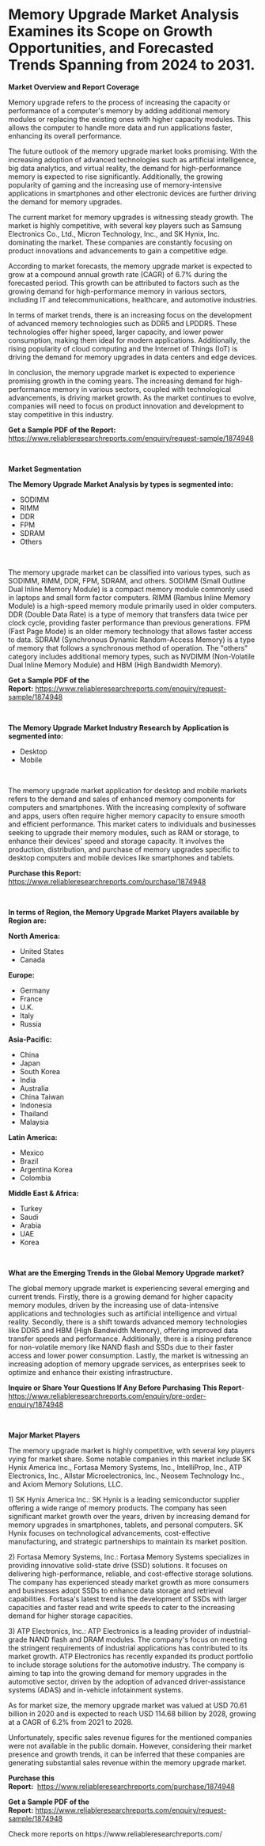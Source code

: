 <p><h1>Memory Upgrade Market Analysis Examines its Scope on Growth Opportunities, and Forecasted Trends Spanning from 2024 to 2031.</h1></p><p><strong>Market Overview and Report Coverage</strong></p>
<p><p>Memory upgrade refers to the process of increasing the capacity or performance of a computer's memory by adding additional memory modules or replacing the existing ones with higher capacity modules. This allows the computer to handle more data and run applications faster, enhancing its overall performance.</p><p>The future outlook of the memory upgrade market looks promising. With the increasing adoption of advanced technologies such as artificial intelligence, big data analytics, and virtual reality, the demand for high-performance memory is expected to rise significantly. Additionally, the growing popularity of gaming and the increasing use of memory-intensive applications in smartphones and other electronic devices are further driving the demand for memory upgrades.</p><p>The current market for memory upgrades is witnessing steady growth. The market is highly competitive, with several key players such as Samsung Electronics Co., Ltd., Micron Technology, Inc., and SK Hynix, Inc. dominating the market. These companies are constantly focusing on product innovations and advancements to gain a competitive edge.</p><p>According to market forecasts, the memory upgrade market is expected to grow at a compound annual growth rate (CAGR) of 6.7% during the forecasted period. This growth can be attributed to factors such as the growing demand for high-performance memory in various sectors, including IT and telecommunications, healthcare, and automotive industries.</p><p>In terms of market trends, there is an increasing focus on the development of advanced memory technologies such as DDR5 and LPDDR5. These technologies offer higher speed, larger capacity, and lower power consumption, making them ideal for modern applications. Additionally, the rising popularity of cloud computing and the Internet of Things (IoT) is driving the demand for memory upgrades in data centers and edge devices.</p><p>In conclusion, the memory upgrade market is expected to experience promising growth in the coming years. The increasing demand for high-performance memory in various sectors, coupled with technological advancements, is driving market growth. As the market continues to evolve, companies will need to focus on product innovation and development to stay competitive in this industry.</p></p>
<p><strong>Get a Sample PDF of the Report:</strong> <a href="https://www.reliableresearchreports.com/enquiry/request-sample/1874948">https://www.reliableresearchreports.com/enquiry/request-sample/1874948</a></p>
<p>&nbsp;</p>
<p><strong>Market Segmentation</strong></p>
<p><strong>The Memory Upgrade Market Analysis by types is segmented into:</strong></p>
<p><ul><li>SODIMM</li><li>RIMM</li><li>DDR</li><li>FPM</li><li>SDRAM</li><li>Others</li></ul></p>
<p>&nbsp;</p>
<p><p>The memory upgrade market can be classified into various types, such as SODIMM, RIMM, DDR, FPM, SDRAM, and others. SODIMM (Small Outline Dual Inline Memory Module) is a compact memory module commonly used in laptops and small form factor computers. RIMM (Rambus Inline Memory Module) is a high-speed memory module primarily used in older computers. DDR (Double Data Rate) is a type of memory that transfers data twice per clock cycle, providing faster performance than previous generations. FPM (Fast Page Mode) is an older memory technology that allows faster access to data. SDRAM (Synchronous Dynamic Random-Access Memory) is a type of memory that follows a synchronous method of operation. The "others" category includes additional memory types, such as NVDIMM (Non-Volatile Dual Inline Memory Module) and HBM (High Bandwidth Memory).</p></p>
<p><strong>Get a Sample PDF of the Report:</strong>&nbsp;<a href="https://www.reliableresearchreports.com/enquiry/request-sample/1874948">https://www.reliableresearchreports.com/enquiry/request-sample/1874948</a></p>
<p>&nbsp;</p>
<p><strong>The Memory Upgrade Market Industry Research by Application is segmented into:</strong></p>
<p><ul><li>Desktop</li><li>Mobile</li></ul></p>
<p>&nbsp;</p>
<p><p>The memory upgrade market application for desktop and mobile markets refers to the demand and sales of enhanced memory components for computers and smartphones. With the increasing complexity of software and apps, users often require higher memory capacity to ensure smooth and efficient performance. This market caters to individuals and businesses seeking to upgrade their memory modules, such as RAM or storage, to enhance their devices' speed and storage capacity. It involves the production, distribution, and purchase of memory upgrades specific to desktop computers and mobile devices like smartphones and tablets.</p></p>
<p><strong>Purchase this Report:</strong>&nbsp; <a href="https://www.reliableresearchreports.com/purchase/1874948">https://www.reliableresearchreports.com/purchase/1874948</a></p>
<p>&nbsp;</p>
<p><strong>In terms of Region, the Memory Upgrade Market Players available by Region are:</strong></p>
<p>
    <p> <strong> North America: </strong>
        <ul>
            <li>United States</li>
            <li>Canada</li>
        </ul>
        </p> 
    <p> <strong> Europe: </strong>
        <ul>
            <li>Germany</li>
            <li>France</li>
            <li>U.K.</li>
            <li>Italy</li>
            <li>Russia</li>
        </ul>
        </p> 
    <p> <strong> Asia-Pacific: </strong>
        <ul>
            <li>China</li>
            <li>Japan</li>
            <li>South Korea</li>
            <li>India</li>
            <li>Australia</li>
            <li>China Taiwan</li>
            <li>Indonesia</li>
            <li>Thailand</li>
            <li>Malaysia</li>
        </ul>
        </p> 
    <p> <strong> Latin America: </strong>
        <ul>
            <li>Mexico</li>
            <li>Brazil</li>
            <li>Argentina Korea</li>
            <li>Colombia</li>
        </ul>
        </p> 
    <p> <strong> Middle East & Africa: </strong>
        <ul>
            <li>Turkey</li>
            <li>Saudi</li>
            <li>Arabia</li>
            <li>UAE</li>
            <li>Korea</li>
        </ul>
    </p>
    </p>
<p>&nbsp;</p>
<p><strong>What are the Emerging Trends in the Global Memory Upgrade market?</strong></p>
<p><p>The global memory upgrade market is experiencing several emerging and current trends. Firstly, there is a growing demand for higher capacity memory modules, driven by the increasing use of data-intensive applications and technologies such as artificial intelligence and virtual reality. Secondly, there is a shift towards advanced memory technologies like DDR5 and HBM (High Bandwidth Memory), offering improved data transfer speeds and performance. Additionally, there is a rising preference for non-volatile memory like NAND flash and SSDs due to their faster access and lower power consumption. Lastly, the market is witnessing an increasing adoption of memory upgrade services, as enterprises seek to optimize and enhance their existing infrastructure.</p></p>
<p><strong>Inquire or Share Your Questions If Any Before Purchasing This Report</strong>- <a href="https://www.reliableresearchreports.com/enquiry/pre-order-enquiry/1874948">https://www.reliableresearchreports.com/enquiry/pre-order-enquiry/1874948</a></p>
<p>&nbsp;</p>
<p><strong>Major Market Players</strong></p>
<p><p>The memory upgrade market is highly competitive, with several key players vying for market share. Some notable companies in this market include SK Hynix America Inc., Fortasa Memory Systems, Inc., IntelliProp, Inc., ATP Electronics, Inc., Allstar Microelectronics, Inc., Neosem Technology Inc., and Axiom Memory Solutions, LLC.</p><p>1) SK Hynix America Inc.: SK Hynix is a leading semiconductor supplier offering a wide range of memory products. The company has seen significant market growth over the years, driven by increasing demand for memory upgrades in smartphones, tablets, and personal computers. SK Hynix focuses on technological advancements, cost-effective manufacturing, and strategic partnerships to maintain its market position.</p><p>2) Fortasa Memory Systems, Inc.: Fortasa Memory Systems specializes in providing innovative solid-state drive (SSD) solutions. It focuses on delivering high-performance, reliable, and cost-effective storage solutions. The company has experienced steady market growth as more consumers and businesses adopt SSDs to enhance data storage and retrieval capabilities. Fortasa's latest trend is the development of SSDs with larger capacities and faster read and write speeds to cater to the increasing demand for higher storage capacities.</p><p>3) ATP Electronics, Inc.: ATP Electronics is a leading provider of industrial-grade NAND flash and DRAM modules. The company's focus on meeting the stringent requirements of industrial applications has contributed to its market growth. ATP Electronics has recently expanded its product portfolio to include storage solutions for the automotive industry. The company is aiming to tap into the growing demand for memory upgrades in the automotive sector, driven by the adoption of advanced driver-assistance systems (ADAS) and in-vehicle infotainment systems.</p><p>As for market size, the memory upgrade market was valued at USD 70.61 billion in 2020 and is expected to reach USD 114.68 billion by 2028, growing at a CAGR of 6.2% from 2021 to 2028.</p><p>Unfortunately, specific sales revenue figures for the mentioned companies were not available in the public domain. However, considering their market presence and growth trends, it can be inferred that these companies are generating substantial sales revenue within the memory upgrade market.</p></p>
<p><strong>Purchase this Report:</strong>&nbsp;&nbsp;<a href="https://www.reliableresearchreports.com/purchase/1874948">https://www.reliableresearchreports.com/purchase/1874948</a></p>
<p></p>
<p><strong>Get a Sample PDF of the Report:</strong>&nbsp;<a href="https://www.reliableresearchreports.com/enquiry/request-sample/1874948">https://www.reliableresearchreports.com/enquiry/request-sample/1874948</a></p>
<p>Check more reports on https://www.reliableresearchreports.com/</p>